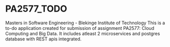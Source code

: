 # PA2577_TODO
Masters in Software Engineering - Blekinge Institute of Technology
This is a to-do application created for submission of assignment PA2577: Cloud Computing and Big Data.
It includes atleast 2 microservices and postgres database with REST apis integrated.
